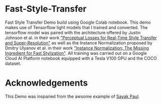 # Fast-Style-Transfer
Fast Style Transfer Demo build using Google Colab notebook.
This demo makes use of Tensorflow light models that I trained and converted.
The tensorflow model was paired with the architecture offered by Justin Johnson et al. in their 
work <a href="https://arxiv.org/pdf/1603.08155.pdf">"Perceptual Losses for Real-Time Style Transfer and Super-Resolution"</a> as well as the 
Instance Normalization proposed by Dmitry Ulyanov et al. in their work <a href="https://arxiv.org/pdf/1607.08022.pdf">"Instance Normalization: The Missing Ingredient for Fast Stylization"</a>.
All training was carried out on a Google Cloud AI Platform notebook equipped with a Tesla V100 GPU and the COCO dataset.

# Acknowledgements
This Demo was insparied from the awsome example of <a href="https://github.com/sayakpaul">Sayak Paul</a>.
